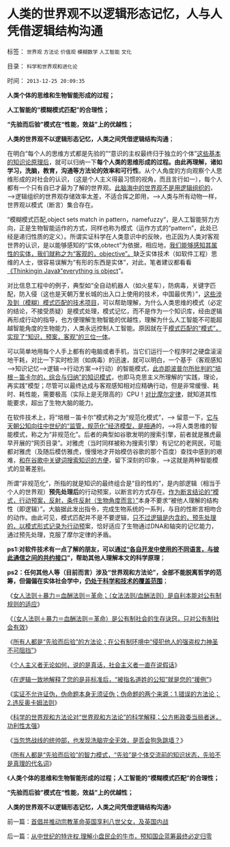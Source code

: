 # 人类的世界观不以逻辑形态记忆，人与人凭借逻辑结构沟通

标签： `世界观` `方法论` `价值观` `模糊数学` `人工智能` `文化` 

目录： `科学和世界观和进化论`

时间： `2013-12-25 20:09:35`

**人类个体的思维和生物智能形成的过程；**

**人工智能的“模糊模式匹配”的合理性；**

**“先验而后验”模式在“性能，效益”上的优越性；**

**人类的世界观不以逻辑形态记忆，人类之间凭借逻辑结构沟通**；

在明白“每个人的思维方式都是先验的”“意识的主权最终归于独立的个体”[这些基本的知识论原理后](../../../2013/12/16/公方彬政委当局者迷，但与张宏良和卢麒元，仍有明显区别.md)，就可以归纳一下**每个人类的思维形成的过程。由此再理解，诸如学习，洗脑，教育，沟通等方法论的效率和可行性**。从个人角度的方向观察个人思维形成的对社会的认识，（这是个人主义得最习惯的视角，而且言行如一），每个人都有一个只有自已才最为了解的世界观。[此脑海中的世界观不是用逻辑组织的](../../../2009/4/17/形意思维：科学类思维和哲学类思维的根本区别.md)，——>逻辑组织的世界观存储效率太差，不适合挥之即用，——>人类与所有动物一样，世界观以模式（断言）集合存在。

“模糊模式匹配,object sets match in pattern，namefuzzy“，是人工智能努力方向，正是生物智能运作的方式，同样也称为模式（运作方式的“pattern”，此处已经是递归性质的定义）。所谓实证科学在人类意识中的反映，也正因为人类对客观世界的认识，是以能够感知的“实体,obtect”为依据，相应地，[我们能够感知其属性的实体，我们就称之为“客观的，objective”。](../../../2012/3/14/面向对象的“科学发展观”.md)缺乏实体技术（如软件工程）思维的人士，很容易误解为“有形的东西是实体”，对此，笔者建议都看看[《Thinkingin Java》“everything is object](../../../2012/2/25/《ThinkInJava》中的社会学和经济学分析.md)”。

对比信息工程中的例子，典型如“全自动机器人（如火星车），防病毒，关键字匹配，防入侵（这也是天朝万里长城的出入口上使用的技术，中国最优秀）”，[这些涉及到（模糊）模式匹配的技术项目](../../../2010/1/5/“模糊”论不是糊里糊涂的理论.md)，可以帮助理解，为什么人类思维的模式（必定的结论，不接受质疑）是模式处理，模式记忆，而不是作为一个知识库，经由逻辑再形成行动的指导，也方便理解生物智能的优越性，理解为什么人工智能不可能超越智能角度的生物能力，人类永远控制人工智能。原因就在于[模式匹配的“模式”，实现了“知识，预案，客观”的三位一体](../../../2013/7/4/人工智能，自利，人类智能，睡大觉的重要意义.md)。

可以简单地用每个人手上都有的电脑或者手机，当它们运行一个程序时之硬盘滚滚地干耗，对比一下实时检测（如病毒）的迅速，就可以明白，一个基于（客观感知——>知识记忆——>逻辑——>行动方案——>行动）的智能模式，[此亦即波普尔所批判的“培根－笛卡尔的，综合与归纳”的知识模式](../../../2013/7/2/没有科学的信仰，有信仰的科学，及实证科学的知识模型.md)，也即马克思主义所理解的“实践，理论，再实践”模型；尽管可以最终达成与客观感知相对应精确行动，但是非常缓慢、耗时、耗性能，需要极高（实际上是无限高的）CPU！[对比摩尔定律](../../../2013/7/4/发疯不是脑子坏，“脑子坏”无力严重犯罪.md)，就知道其性能要求，超出了生物大脑的能力。

在软件技术上，将“培根－笛卡尔”模式称之为“规范化模式”，——> 留意一下，[它与天朝公知向往中世纪的“监管，规范化”经济模型，是相通](../../../2011/7/16/自由的选择，法治的规范，专制的监管.md)的，——>将人类思维的智能模式，称之为“非规范化”。后者的典型如谷歌发明的搜索引擎，前者就是雅虎最早开展的“网页目录”。对雅虎（当时同样被称为搜索引擎）有记忆的老网民，可能都对雅虎（及随后模仿雅虎，慢慢地才开始模仿谷歌的那个百度）查找中感到的艰难，[和在谷歌中关键词搜索知识的方便](../../../2011/8/17/谷歌和百度连续剧的马丁神父定律.md)，留下深刻的印象，——>这就是两种智能模式的显著差别。

所谓“非规范化”，所指的就是知识的最终组合是“目的性的”，是内部逻辑（相当于个人的世界观）**预先处理后**的行动预案，以断言的方式存在。[作为断言结论的“模式，行动预案，反射，条件反射（生物角度而言）”](../../../2013/7/5/个体思维特性（个性）怎么形成？精神不正常的标准是什么？.md)本身不要求“被他人理解的结构性（即逻辑）”。大脑据此发出指令，完成生物系统的一系列，与目的性断言相吻合的动作。由此可见，模式匹配并不是不要逻辑，[只不过逻辑是内含的，预先处理的，以模式形式记录为行动预](../../../2013/7/4/人工智能，自利，人类智能，睡大觉的重要意义.md)案，恰好适应了生物通过DNA和轴突的记忆能力，通过预先处理，克服了摩尔定律的矛盾。

**ps1:对软件技术有一点了解的朋友，可以通[过“各自开发中使用的不同语言，与彼此通信之间的共约接口](../../../2013/7/5/个体思维特性（个性）怎么形成？精神不正常的标准是什么？.md)”，帮助其他人理解本文的科学原理**；

**ps2：任何其他人等（目前而言）涉及“世界观和方法论”，全部不能脱离哲学的范筹，但偏偏在实体社会学中，[仍处于科学和技术的覆盖范围](../../../2013/7/4/图解人工智能，人类智能，社会主义的集体智慧.md)**；

《[女人法则＋暴力＝血酬法则＝革命；（女法法则/血酬法则）是自利本能对公有制规则的适应](../../../2013/11/24/女人法则＋暴力＝血酬法则＝革命；传统文化阻截了中国的民主进程.md)》

《[（女人法则＋暴力＝血酬法则＝革命）是公有制社会的生存诀窍，只对公有制社会有效](../../../2013/12/3/民主社会，专门就是为了镇压（女人法则＋暴力＝血酬法则＝革命）.md)》

《[所有人都是“先验而后验”的方法论；在公有制环境中“侵犯他人的强盗权力神圣不可阻挡”](../../../2013/12/6/所有人都是“先验而后验”的方法论，公有制的强盗神圣论.md)》

《[个人主义者无论如何，说的是真话，社会主义者一直在说假话](../../../2013/12/8/个人主义者无论如何，说的是真话，社会主义者一直在说假话；.md)》

《[在逻辑一致地解释了您的是非标准后，“被指名道姓的公知”就是您的“援例”](../../../2013/12/11/欢迎证伪，拒绝质疑！.md)》

《[实证不允许证伪，伪命题本身无须证伪；伪命题的两个来源：1.错误的方法论；2.违反奥卡姆法则](../../../2013/12/16/伪命题的来源，“利率－市盈率”中的机会成本（替代）的思路.md)》

《[科学的世界观和方法论对“世界观和方法论”的科学解释；公方彬政委当局者迷，功利性太强](../../../2013/12/16/公方彬政委当局者迷，但与张宏良和卢麒元，仍有明显区别.md)》

《[当忽悠战线的统帅部，也发现洗脑完全无效，是否会狗急跳墙？](../../../2013/12/20/如何断定忽悠战线上的宣传战士们，不是冒充的精神病？.md)》

《[所有人都是“先验而后验”的智力模式，“先验”是个体交流前的知识状态，先验不是真理的代名词](../../../2013/12/22/所有人都是“先验而后验”的智力模式,先验不是真理的代名词.md)》

《**人类个体的思维和生物智能形成的过程；人工智能的“模糊模式匹配”的合理性；**

**“先验而后验”模式在“性能，效益”上的优越性；**

**人类的世界观不以逻辑形态记忆，人类之间凭借逻辑结构沟通**》



前一篇：[首倡并推动宗教革命英国享利八世父女，及英国内战](../../../2013/12/25/首倡并推动宗教革命英国享利八世父女，及英国内战.md)

后一篇：[从中世纪的特许权,理解小盘民企的牛市，预知国企蓝筹最终必定归零](../../../2013/12/25/从中世纪的特许权,理解小盘民企的牛市，预知国企蓝筹最终必定归零.md)